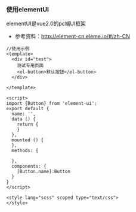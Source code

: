 ### 使用elementUI
elementUI是vue2.0的pc端UI框架
+ 参考资料：http://element-cn.eleme.io/#/zh-CN

``` vue
//使用示例
<template>
  <div id="test">
    测试专用页面 
    <el-button>默认按钮</el-button>
  </div>
  
</template>

<script>
import {Button} from 'element-ui';
export default {
  name: '',
  data () {
    return {
    }
  },
  mounted () {
  },
  methods: {

  },
  components: {
    [Button.name]:Button
  }
}
</script>

<style lang="scss" scoped type="text/css">
</style>

```